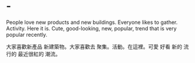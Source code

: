 # -
People love new products and new buildings. Everyone likes to gather. Activity. Here it is. Cute, good-looking, new, popular, trend that is very popular recently.

大家喜歡新產品 新建築物。大家喜歡去 聚集。活動。在這裡。可愛 好看 新的 流行的 最近很紅的 潮流。
